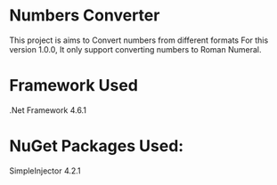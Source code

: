 # Numbers Converter
This project is aims to Convert numbers from different formats
For this version 1.0.0, It only support converting numbers to Roman Numeral.

# Framework Used
.Net Framework 4.6.1

# NuGet Packages Used:
SimpleInjector 4.2.1
